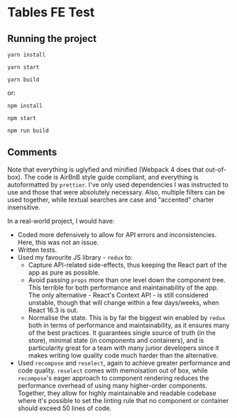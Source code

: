 # Tables FE Test

## Running the project

`yarn install`

`yarn start`

`yarn build`

or:

`npm install`

`npm start`

`npm run build`

## Comments

Note that everything is uglyfied and minified (Webpack 4 does that out-of-box). The code is AirBnB style guide compliant, and everything is autoformatted by `prettier`. I've only used dependencies I was instructed to use and those that were absolutely necessary. Also, multiple filters can be used together, while textual searches are case and "accented" charter insensitive.

In a real-world project, I would have:

* Coded more defensively to allow for API errors and inconsistencies. Here, this was not an issue.
* Written tests.
* Used my favourite JS library - `redux` to:
  * Capture API-related side-effects, thus keeping the React part of the app as pure as possible.
  * Avoid passing `props` more than one level down the component tree. This terrible for both performance and maintainability of the app. The only alternative - React's Context API - is still considered unstable, though that will change within a few days/weeks, when React 16.3 is out.
  * Normalise the state. This is by far the biggest win enabled by `redux` both in terms of performance and maintainability, as it ensures many of the best practices. It guarantees single source of truth (in the store), minimal state (in components and containers), and is particularity great for a team with many junior developers since it makes writing low quality code much harder than the alternative.
* Used `recompose` and `reselect`, again to achieve greater performance and code quality. `reselect` comes with memoisation out of box, while `recompose`'s eager approach to component rendering reduces the performance overhead of using many higher-order components. Together, they allow for highly maintainable and readable codebase where it's possible to set the linting rule that no component or container should exceed 50 lines of code.
